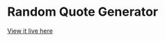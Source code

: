 # Random Quote Generator

[View it live here](https://haseebhamza.github.io/random-quote-generator/)
